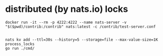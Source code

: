 <!--
SPDX-FileCopyrightText: 2023 KåPI Tvätt AB <peter.magnusson@rikstvatt.se>

SPDX-License-Identifier: MIT
-->

# distributed (by nats.io) locks

```shell
docker run -it --rm -p 4222:4222 --name nats-server -v "$($pwd)/contrib:/contrib" nats:latest -c /contrib/test-server.conf


nats kv add --ttl=30s --history=5 --storage=file --max-value-size=1K process_locks
go run ./cmd/

```